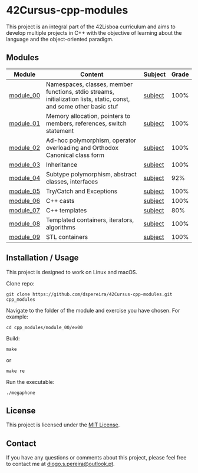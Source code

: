 # 42Cursus-cpp-modules

This project is an integral part of the 42Lisboa curriculum and aims to develop multiple projects in C++ with the objective of learning about the language and the object-oriented paradigm.

## Modules

| Module | Content | Subject | Grade |
| --- | --- | --- | --- |
| [module_00](https://github.com/dspereira/42Cursus-cpp-modules/tree/main/module_00) | Namespaces, classes, member functions, stdio streams, initialization lists, static, const, and some other basic stuf | [subject](https://github.com/dspereira/42Cursus-cpp-modules/blob/main/module_00/en.subject.pdf) | 100% |
| [module_01](https://github.com/dspereira/42Cursus-cpp-modules/tree/main/module_01) | Memory allocation, pointers to members, references, switch statement | [subject](https://github.com/dspereira/42Cursus-cpp-modules/blob/main/module_01/en.subject.pdf) | 100% |
| [module_02](https://github.com/dspereira/42Cursus-cpp-modules/tree/main/module_02) | Ad-hoc polymorphism, operator overloading and Orthodox Canonical class form | [subject](https://github.com/dspereira/42Cursus-cpp-modules/blob/main/module_02/en.subject.pdf) | 100% |
| [module_03](https://github.com/dspereira/42Cursus-cpp-modules/tree/main/module_03) | Inheritance | [subject](https://github.com/dspereira/42Cursus-cpp-modules/blob/main/module_03/en.subject.pdf) | 100% |
| [module_04](https://github.com/dspereira/42Cursus-cpp-modules/tree/main/module_04) | Subtype polymorphism, abstract classes, interfaces | [subject](https://github.com/dspereira/42Cursus-cpp-modules/blob/main/module_04/en.subject.pdf) | 92% |
| [module_05](https://github.com/dspereira/42Cursus-cpp-modules/tree/main/module_05) | Try/Catch and Exceptions | [subject](https://github.com/dspereira/42Cursus-cpp-modules/blob/main/module_05/en.subject.pdf) | 100% |
| [module_06](https://github.com/dspereira/42Cursus-cpp-modules/tree/main/module_06) | C++ casts | [subject](https://github.com/dspereira/42Cursus-cpp-modules/blob/main/module_06/en.subject.pdf) | 100% |
| [module_07](https://github.com/dspereira/42Cursus-cpp-modules/tree/main/module_07) | C++ templates | [subject](https://github.com/dspereira/42Cursus-cpp-modules/blob/main/module_07/en.subject.pdf) | 80% |
| [module_08](https://github.com/dspereira/42Cursus-cpp-modules/tree/main/module_08) | Templated containers, iterators, algorithms | [subject](https://github.com/dspereira/42Cursus-cpp-modules/blob/main/module_08/en.subject.pdf) | 100% |
| [module_09](https://github.com/dspereira/42Cursus-cpp-modules/tree/main/module_09) | STL containers | [subject](https://github.com/dspereira/42Cursus-cpp-modules/blob/main/module_09/en.subject.pdf) | 100% |

## Installation / Usage

This project is designed to work on Linux and macOS.

Clone repo:
```shell
git clone https://github.com/dspereira/42Cursus-cpp-modules.git cpp_modules
```
Navigate to the folder of the module and exercise you have chosen. For example:
```shell
cd cpp_modules/module_00/ex00
```
Build:
```shell
make
```
or
```shell
make re
```
Run the executable:
```shell
./megaphone
```

## License

This project is licensed under the [MIT License](https://github.com/dspereira/42Cursus-cpp-modules/blob/main/LICENSE).

## Contact

If you have any questions or comments about this project, please feel free to contact me at diogo.s.pereira@outlook.pt.
